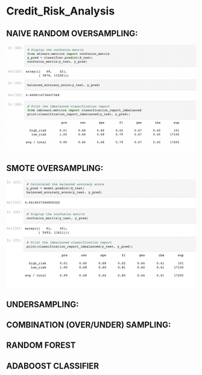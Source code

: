 # Credit_Risk_Analysis


## NAIVE RANDOM OVERSAMPLING:
![](https://github.com/vjtrom/Credit_Risk_Analysis/blob/main/images/Naive.png)

## SMOTE OVERSAMPLING:
![](https://github.com/vjtrom/Credit_Risk_Analysis/blob/main/images/SMOTE.png)

## UNDERSAMPLING:

## COMBINATION (OVER/UNDER) SAMPLING:

## RANDOM FOREST

## ADABOOST CLASSIFIER
